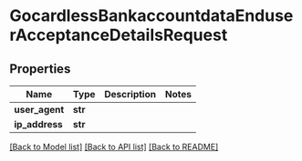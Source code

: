 # GocardlessBankaccountdataEnduserAcceptanceDetailsRequest

## Properties
Name | Type | Description | Notes
------------ | ------------- | ------------- | -------------
**user_agent** | **str** |  | 
**ip_address** | **str** |  | 

[[Back to Model list]](../README.md#documentation-for-models) [[Back to API list]](../README.md#documentation-for-api-endpoints) [[Back to README]](../README.md)

